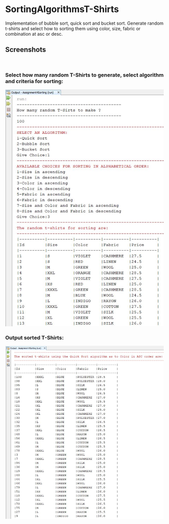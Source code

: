 # SortingAlgorithmsT-Shirts
Implementation of bubble sort, quick sort and bucket sort. Generate random t-shirts and select how to sorting them using color, size, fabric or combination at asc or desc. 

## Screenshots
<br><h3>Select how many random T-Shirts to generate, select algorithm and criteria for sorting:</h3>
![random_tshirts](/screenshots/generate_sort.JPG)
<br><h3>Output sorted T-Shirts:</h3>
![sorted_tshirts](/screenshots/sorted_tshirts.JPG)
